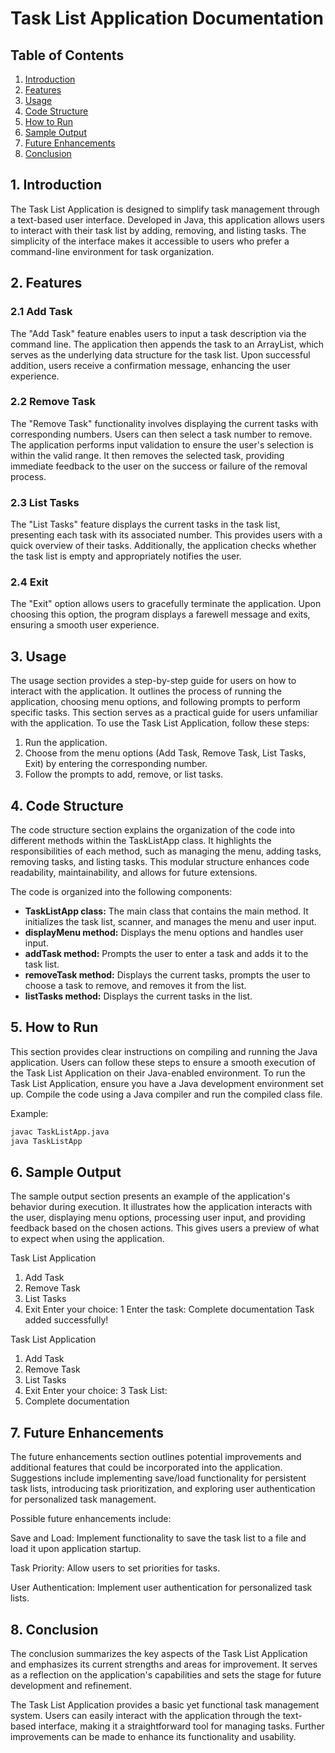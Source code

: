 # Task List Application Documentation

## Table of Contents
1. [Introduction](#introduction)
2. [Features](#features)
3. [Usage](#usage)
4. [Code Structure](#code-structure)
5. [How to Run](#how-to-run)
6. [Sample Output](#sample-output)
7. [Future Enhancements](#future-enhancements)
8. [Conclusion](#conclusion)

## 1. Introduction <a name="introduction"></a>
The Task List Application is designed to simplify task management through a text-based user interface. Developed in Java, this application allows users to interact with their task list by adding, removing, and listing tasks. The simplicity of the interface makes it accessible to users who prefer a command-line environment for task organization.

## 2. Features
### 2.1 Add Task
The "Add Task" feature enables users to input a task description via the command line. The application then appends the task to an ArrayList, which serves as the underlying data structure for the task list. Upon successful addition, users receive a confirmation message, enhancing the user experience.

### 2.2 Remove Task
The "Remove Task" functionality involves displaying the current tasks with corresponding numbers. Users can then select a task number to remove. The application performs input validation to ensure the user's selection is within the valid range. It then removes the selected task, providing immediate feedback to the user on the success or failure of the removal process.

### 2.3 List Tasks
The "List Tasks" feature displays the current tasks in the task list, presenting each task with its associated number. This provides users with a quick overview of their tasks. Additionally, the application checks whether the task list is empty and appropriately notifies the user.

### 2.4 Exit
The "Exit" option allows users to gracefully terminate the application. Upon choosing this option, the program displays a farewell message and exits, ensuring a smooth user experience.

## 3. Usage <a name="usage"></a>
The usage section provides a step-by-step guide for users on how to interact with the application. It outlines the process of running the application, choosing menu options, and following prompts to perform specific tasks. This section serves as a practical guide for users unfamiliar with the application.
To use the Task List Application, follow these steps:
1. Run the application.
2. Choose from the menu options (Add Task, Remove Task, List Tasks, Exit) by entering the corresponding number.
3. Follow the prompts to add, remove, or list tasks.

## 4. Code Structure <a name="code-structure"></a>
The code structure section explains the organization of the code into different methods within the TaskListApp class. It highlights the responsibilities of each method, such as managing the menu, adding tasks, removing tasks, and listing tasks. This modular structure enhances code readability, maintainability, and allows for future extensions.

The code is organized into the following components:
- **TaskListApp class:** The main class that contains the main method. It initializes the task list, scanner, and manages the menu and user input.
- **displayMenu method:** Displays the menu options and handles user input.
- **addTask method:** Prompts the user to enter a task and adds it to the task list.
- **removeTask method:** Displays the current tasks, prompts the user to choose a task to remove, and removes it from the list.
- **listTasks method:** Displays the current tasks in the list.

## 5. How to Run <a name="how-to-run"></a>
This section provides clear instructions on compiling and running the Java application. Users can follow these steps to ensure a smooth execution of the Task List Application on their Java-enabled environment.
To run the Task List Application, ensure you have a Java development environment set up. Compile the code using a Java compiler and run the compiled class file.

Example:
```bash
javac TaskListApp.java
java TaskListApp
```

## 6. Sample Output <a name="sample-output"></a>
The sample output section presents an example of the application's behavior during execution. It illustrates how the application interacts with the user, displaying menu options, processing user input, and providing feedback based on the chosen actions. This gives users a preview of what to expect when using the application.

Task List Application
1. Add Task
2. Remove Task
3. List Tasks
4. Exit
Enter your choice: 1
Enter the task: Complete documentation
Task added successfully!

Task List Application
1. Add Task
2. Remove Task
3. List Tasks
4. Exit
Enter your choice: 3
Task List:
1. Complete documentation



## 7. Future Enhancements <a name="future-enhancements"></a>
The future enhancements section outlines potential improvements and additional features that could be incorporated into the application. Suggestions include implementing save/load functionality for persistent task lists, introducing task prioritization, and exploring user authentication for personalized task management.

Possible future enhancements include:

Save and Load: Implement functionality to save the task list to a file and load it upon application startup.

Task Priority: Allow users to set priorities for tasks.

User Authentication: Implement user authentication for personalized task lists.

## 8. Conclusion <a name="conclusion"></a>
The conclusion summarizes the key aspects of the Task List Application and emphasizes its current strengths and areas for improvement. It serves as a reflection on the application's capabilities and sets the stage for future development and refinement.

The Task List Application provides a basic yet functional task management system. Users can easily interact with the application through the text-based interface, making it a straightforward tool for managing tasks. Further improvements can be made to enhance its functionality and usability.
